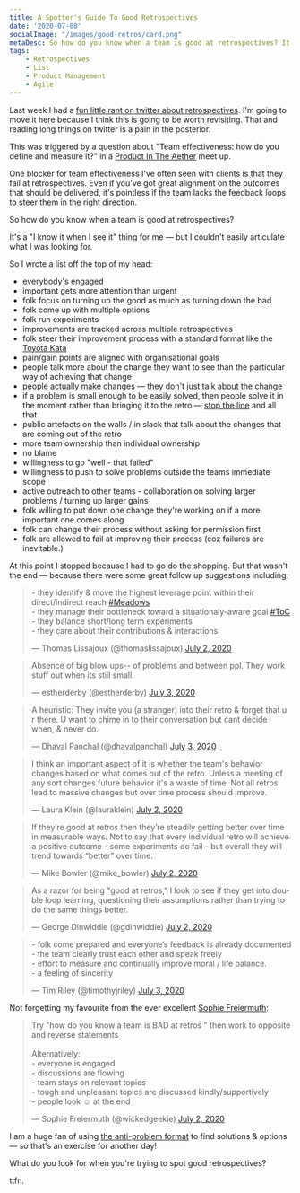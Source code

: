 ```yaml
---
title: A Spotter's Guide To Good Retrospectives
date: '2020-07-08'
socialImage: "/images/good-retros/card.png"
metaDesc: So how do you know when a team is good at retrospectives? It's a "I know it when I see it" thing for me — but I couldn't easily articulate what I was looking for. So I wrote a list off the top of my head…
tags: 
    - Retrospectives
    - List
    - Product Management
    - Agile
---
```


Last week I had a [fun little rant on twitter about retrospectives](https://twitter.com/adrianh/status/1278721755155218432). I'm going to move it here  because I think this is going to be worth revisiting. That and reading long things on twitter is a pain in the posterior. 

This was triggered by a question about "Team effectiveness: how do you define and measure it?" in a [Product In The Aether](https://www.pita.social/past-events/pita-014) meet up.

One blocker for team effectiveness I've often seen with clients is that they fail at retrospectives. Even if you've got great alignment on the outcomes that should be delivered, it's pointless if the team lacks the feedback loops to steer them in the right direction.

So how do you know when a team is good at retrospectives?

It's a "I know it when I see it" thing for me — but I couldn't easily articulate what I was looking for. 

So I wrote a list off the top of my head:

* everybody's engaged
* important gets more attention than urgent
* folk focus on turning up the good as much as turning down the bad
* folk come up with multiple options
* folk run experiments
* improvements are tracked across multiple retrospectives
* folk steer their improvement process with a standard format like the [Toyota Kata](https://en.wikipedia.org/wiki/Toyota_Kata)
* pain/gain points are aligned with organisational goals
* people talk more about the change they want to see than the particular way of achieving that change
* people actually make changes — they don't just talk about the change
* if a problem is small enough to be easily solved, then people solve it in the moment rather than bringing it to the retro —  [stop the line](https://en.wikipedia.org/wiki/Andon_(manufacturing)) and all that
* public artefacts on the walls / in slack that talk about the changes that are coming out of the retro
* more team ownership than individual ownership
* no blame
* willingness to go "well - that failed"
* willingness to push to solve problems outside the teams immediate scope
* active outreach to other teams - collaboration on solving larger problems / turning up larger gains
* folk willing to put down one change they're working on if a more important one comes along
* folk can change their process without asking for permission first
* folk are allowed to fail at improving their process (coz failures are inevitable.)

At this point I stopped because I had to go do the shopping. But that wasn't the end — because there were some great follow up suggestions including:

<blockquote class="twitter-tweet" data-conversation="none"><p lang="en" dir="ltr">- they identify &amp; move the highest leverage point within their direct/indirect reach <a href="https://twitter.com/hashtag/Meadows?src=hash&amp;ref_src=twsrc%5Etfw">#Meadows</a><br>- they manage their bottleneck toward a situationaly-aware goal <a href="https://twitter.com/hashtag/ToC?src=hash&amp;ref_src=twsrc%5Etfw">#ToC</a><br>- they balance short/long term experiments<br>- they care about their contributions &amp; interactions</p>&mdash; Thomas Lissajoux (@thomaslissajoux) <a href="https://twitter.com/thomaslissajoux/status/1278752041645617156?ref_src=twsrc%5Etfw">July 2, 2020</a></blockquote>

<blockquote class="twitter-tweet" data-conversation="none"><p lang="en" dir="ltr">Absence of big blow ups-- of problems and between ppl. They work stuff out when its still small.</p>&mdash; estherderby (@estherderby) <a href="https://twitter.com/estherderby/status/1279054146272968708?ref_src=twsrc%5Etfw">July 3, 2020</a></blockquote>

<blockquote class="twitter-tweet" data-conversation="none"><p lang="en" dir="ltr">A heuristic: They invite you (a stranger) into their retro &amp; forget that u r there. U want to chime in to their conversation but cant decide when, &amp; never do.</p>&mdash; Dhaval Panchal (@dhavalpanchal) <a href="https://twitter.com/dhavalpanchal/status/1278866092807593984?ref_src=twsrc%5Etfw">July 3, 2020</a></blockquote>

<blockquote class="twitter-tweet" data-conversation="none"><p lang="en" dir="ltr">I think an important aspect of it is whether the team&#39;s behavior changes based on what comes out of the retro. Unless a meeting of any sort changes future behavior it&#39;s a waste of time. Not all retros lead to massive changes but over time process should improve.</p>&mdash; Laura Klein (@lauraklein) <a href="https://twitter.com/lauraklein/status/1278724326842224641?ref_src=twsrc%5Etfw">July 2, 2020</a></blockquote>

<blockquote class="twitter-tweet" data-conversation="none"><p lang="en" dir="ltr">If they’re good at retros then they’re steadily getting better over time in measurable ways. Not to say that every individual retro will achieve a positive outcome - some experiments do fail - but overall they will trend towards “better” over time.</p>&mdash; Mike Bowler (@mike_bowler) <a href="https://twitter.com/mike_bowler/status/1278839975908261888?ref_src=twsrc%5Etfw">July 2, 2020</a></blockquote>

<blockquote class="twitter-tweet" data-conversation="none"><p lang="en" dir="ltr">As a razor for being &quot;good at retros,&quot; I look to see if they get into double loop learning, questioning their assumptions rather than trying to do the same things better.</p>&mdash; George Dinwiddie (@gdinwiddie) <a href="https://twitter.com/gdinwiddie/status/1278778864886517767?ref_src=twsrc%5Etfw">July 2, 2020</a></blockquote>

<blockquote class="twitter-tweet" data-conversation="none"><p lang="en" dir="ltr">- folk come prepared and everyone’s feedback is already documented<br>- the team clearly trust each other and speak freely <br>- effort to measure and continually improve moral / life balance. <br>- a feeling of sincerity</p>&mdash; Tim Riley (@timothyjriley) <a href="https://twitter.com/timothyjriley/status/1278888432106954758?ref_src=twsrc%5Etfw">July 3, 2020</a></blockquote>

Not forgetting my favourite from the ever excellent [Sophie Freiermuth](https://www.baguetteux.com):

<blockquote class="twitter-tweet" data-conversation="none"><p lang="en" dir="ltr">Try &quot;how do you know a team is BAD at retros &quot; then work to opposite and reverse statements<br><br>Alternatively:<br>- everyone is engaged<br>- discussions are flowing<br>- team stays on relevant topics<br>- tough and unpleasant topics are discussed kindly/supportively<br>- people look ☺️ at the end</p>&mdash; Sophie Freiermuth (@wickedgeekie) <a href="https://twitter.com/wickedgeekie/status/1278723100608266240?ref_src=twsrc%5Etfw">July 2, 2020</a></blockquote>

I am a huge fan of using [the anti-problem format](https://gamestorming.com/the-anti-problem/) to find solutions & options — so that's an exercise for another day!

What do you look for when you're trying to spot good retrospectives?

ttfn.

